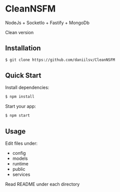 # CleanNSFM

NodeJs + SocketIo + Fastify + MongoDb

Clean version

## Installation

```sh
$ git clone https://github.com/daniilsv/CleanNSFM
```

## Quick Start

Install dependencies:

```bash
$ npm install
```

Start your app:

```bash
$ npm start
```

## Usage

Edit files under:
 - config
 - models
 - runtime
 - public
 - services

Read README under each directory